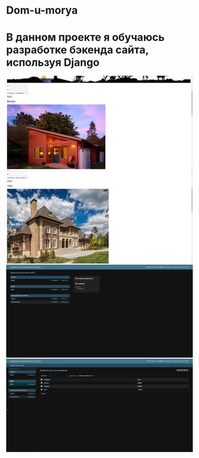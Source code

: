 # Dom-u-morya
# В данном проекте я обучаюсь разработке бэкенда сайта, используя Django
![screenshot](https://github.com/graphenborn/Dom-u-morya/blob/master/Screenshots/Opera%20%D0%A1%D0%BD%D0%B8%D0%BC%D0%BE%D0%BA_2022-06-14_183556_127.0.0.1.png?raw=true)
![screenshot](https://github.com/graphenborn/Dom-u-morya/blob/master/Screenshots/Opera%20%D0%A1%D0%BD%D0%B8%D0%BC%D0%BE%D0%BA_2022-06-14_183639_127.0.0.1.png?raw=true)
![screenshot](https://github.com/graphenborn/Dom-u-morya/blob/master/Screenshots/Opera%20%D0%A1%D0%BD%D0%B8%D0%BC%D0%BE%D0%BA_2022-06-14_184654_127.0.0.1.png?raw=true)
![screenshot](https://github.com/graphenborn/Dom-u-morya/blob/master/Screenshots/Opera%20%D0%A1%D0%BD%D0%B8%D0%BC%D0%BE%D0%BA_2022-06-14_184746_127.0.0.1.png?raw=true)
